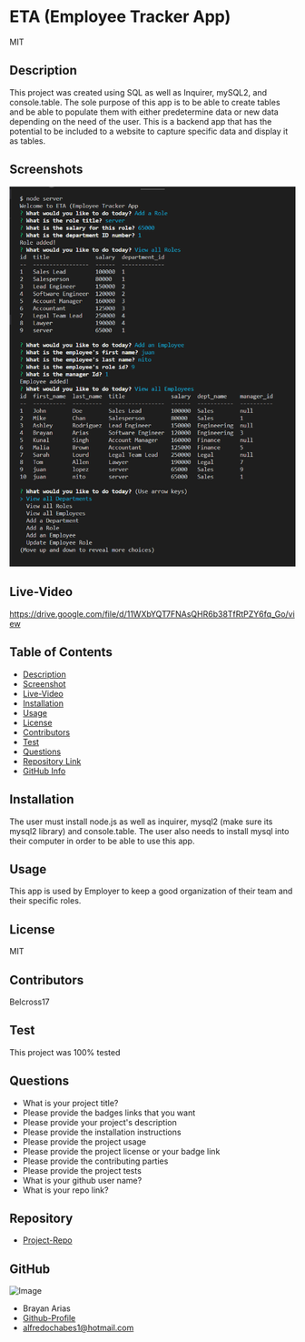 
  # **ETA (Employee Tracker App)**
    
  MIT

  ## Description

  This project was created using SQL as well as Inquirer, mySQL2, and console.table. The sole purpose of this app is to be able to create tables and be able to populate them with either predetermine data or new data depending on the need of the user. This is a backend app that has the potential to be included to a website to capture specific data and display it as tables.

  ## Screenshots

 ![screenshot](./assets/images/Screenshot%20(39).png)

  ## Live-Video

  https://drive.google.com/file/d/11WXbYQT7FNAsQHR6b38TfRtPZY6fq_Go/view

  ## Table of Contents

  - [Description](#Description)
  - [Screenshot](#Screenshots)
  - [Live-Video](#Live-Video)
  - [Installation](#Installation)
  - [Usage](#Usage)
  - [License](#License)
  - [Contributors](#Contributors)
  - [Test](#Test)
  - [Questions](#Questions)
  - [Repository Link](#Repository)
  - [GitHub Info](#GitHub)

  ## Installation

  The user must install node.js as well as inquirer, mysql2 (make sure its mysql2 library) and console.table. The user also needs to install mysql into their computer in order to be able to use this app.

  ## Usage

  This app is used by Employer to keep a good organization of their team and their specific roles.

  ## License

  MIT

  ## Contributors

  Belcross17

  ## Test

  This project was 100% tested 

  ## Questions

  - What is your project title?
  - Please provide the badges links that you want
  - Please provide your project's description
  - Please provide the installation instructions
  - Please provide the project usage
  - Please provide the project license or your badge link
  - Please provide the contributing parties
  - Please provide the project tests
  - What is your github user name?
  - What is your repo link?

  ## Repository

  - [Project-Repo](https://github.com/belcross17/EmployeeTrackApp)

  ## GitHub

  ![Image](https://avatars.githubusercontent.com/u/103907742?v=4)
  - Brayan Arias
  - [Github-Profile](https://github.com/belcross17)
  - alfredochabes1@hotmail.com

